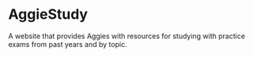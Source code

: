 # AggieStudy

A website that provides Aggies with resources for studying with practice exams from past years and by topic.
